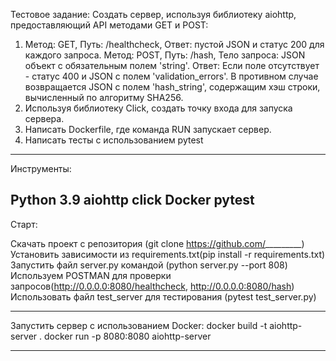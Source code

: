 Тестовое задание:
Создать сервер, используя библиотеку aiohttp, предоставляющий API методами GET и POST:


1. Метод: GET, Путь: /healthcheck, Ответ: пустой JSON и статус 200 для каждого запроса.
   Метод: POST, Путь: /hash, Тело запроса: JSON объект с обязательным полем 'string'. Ответ: Если поле отсутствует - статус 400 и JSON с полем 'validation_errors'. В противном случае возвращается JSON с полем 'hash_string', содержащим хэш строки, вычисленный по алгоритму SHA256.
2. Используя библиотеку Click, создать точку входа для запуска сервера.
3. Написать Dockerfile, где команда RUN запускает сервер.
4. Написать тесты с использованием pytest
----------------------------------------------------
Инструменты: 

Python 3.9
aiohttp
click
Docker
pytest
----------------------------------------------------
Старт:

Скачать проект с репозитория (git clone https://github.com/_________)
Установить зависимости из requirements.txt(pip install -r requirements.txt)
Запустить файл server.py командой (python server.py --port 808)
Используем POSTMAN для проверки запросов(http://0.0.0.0:8080/healthcheck, http://0.0.0.0:8080/hash) 
Использовать файл test_server для тестирования (pytest test_server.py)

----------------------------------------------------
Запустить сервер с использованием Docker:
docker build -t aiohttp-server .
docker run -p 8080:8080 aiohttp-server

----------------------------------------------------

